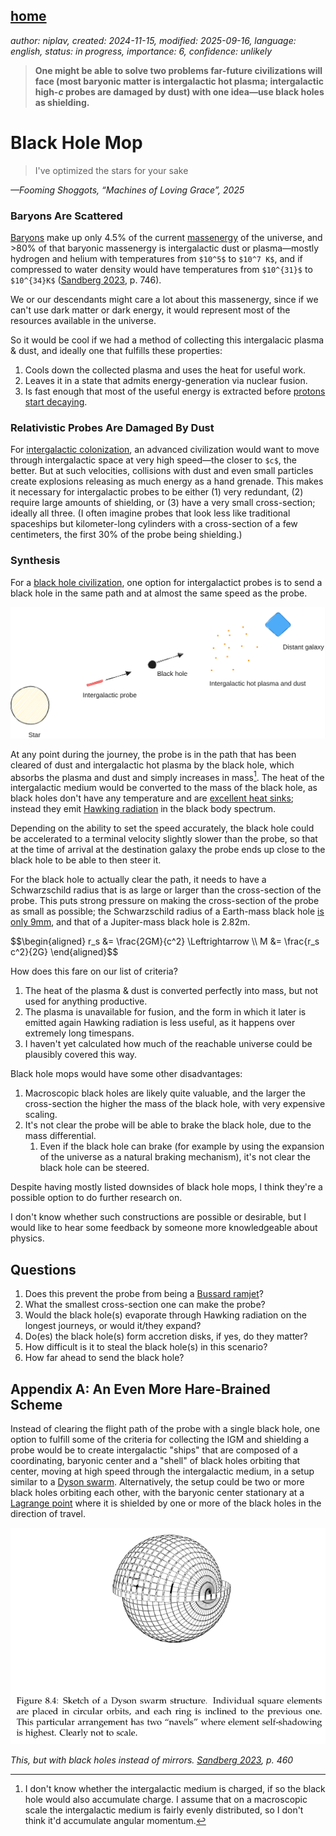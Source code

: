 [home](./index.md)
------------------

*author: niplav, created: 2024-11-15, modified: 2025-09-16, language: english, status: in progress, importance: 6, confidence: unlikely*

> __One might be able to solve two problems far-future civilizations will
face (most baryonic matter is intergalactic hot plasma; intergalactic
high-*c* probes are damaged by dust) with one idea—use black holes
as shielding.__

Black Hole Mop
===============

> I've optimized the stars for your sake

*—Fooming Shoggots, “Machines of Loving Grace”, 2025*

<!--TODO: check the Claude conversation: https://claude.ai/chat/e5da2973-c2a1-4c11-b4e2-68aab2d7551a-->

### Baryons Are Scattered

[Baryons](https://en.wikipedia.org/wiki/Baryon) make up only 4.5% of
the current [massenergy](https://en.wikipedia.org/wiki/Mass-energy)
of the universe, and >80% of that baryonic massenergy is intergalactic
dust or plasma—mostly hydrogen and helium with temperatures from
`$10^5$` to `$10^7 K$`, and if compressed to water density would
have temperatures from `$10^{31}$` to `$10^{34}K$` ([Sandberg
2023](https://www.goodreads.com/book/show/42275384-grand-futures),
p. 746).

We or our descendants might care a lot about this massenergy, since if
we can't use dark matter or dark energy, it would represent most of the
resources available in the universe.

So it would be cool if we had a method of collecting this intergalacic
plasma & dust, and ideally one that fulfills these properties:

1. Cools down the collected plasma and uses the heat for useful work.
2. Leaves it in a state that admits energy-generation via nuclear fusion.
3. Is fast enough that most of the useful energy is extracted before [protons start decaying](https://en.wikipedia.org/wiki/Proton_Decay).

### Relativistic Probes Are Damaged By Dust

For [intergalactic
colonization](./doc/big_picture/fermi/eternity_in_6_hours_sandberg_armstrong_2013.pdf),
an advanced civilization would want to move through intergalactic
space at very high speed—the closer to `$c$`, the better. But at
such velocities, collisions with dust and even small particles create
explosions releasing as much energy as a hand grenade. This makes it
necessary for intergalactic probes to be either (1) very redundant,
(2) require large amounts of shielding, or (3) have a very small
cross-section; ideally all three. (I often imagine probes that look
less like traditional spaceships but kilometer-long cylinders with a
cross-section of a few centimeters, the first 30% of the probe being
shielding.)

### Synthesis

For a [black hole
civilization](https://harsimony.wordpress.com/2022/09/13/black-hole-civilizations/),
one option for intergalactict probes is to send a black hole in the same
path and at almost the same speed as the probe.

![](./img/mop/mop.png)

At any point during the journey, the probe is in the path that has been
cleared of dust and intergalactic hot plasma by the black hole, which
absorbs the plasma and dust and simply increases in mass[^charged]. The
heat of the intergalactic medium would be converted to the mass of the
black hole, as black holes don't have any temperature and are [excellent
heat sinks](https://www.weidai.com/black-holes.txt); instead they emit
[Hawking radiation](https://en.wikipedia.org/wiki/Hawking_Radiation)
in the black body spectrum.

[^charged]: I don't know whether the intergalactic medium is charged, if so the black hole would also accumulate charge. I assume that on a macroscopic scale the intergalactic medium is fairly evenly distributed, so I don't think it'd accumulate angular momentum.

Depending on the ability to set the speed accurately, the black hole could
be accelerated to a terminal velocity slightly slower than the probe,
so that at the time of arrival at the destination galaxy the probe ends
up close to the black hole to be able to then steer it.

For the black hole to actually clear the path, it needs to
have a Schwarzschild radius that is as large or larger than
the cross-section of the probe. This puts strong pressure on
making the cross-section of the probe as small as possible;
the Schwarzschild radius of a Earth-mass black hole [is only
9mm](https://en.wikipedia.org/wiki/Schwarzschild_Radius#Parameters),
and that of a Jupiter-mass black hole is 2.82m.

<div>
	$$\begin{aligned}
	r_s &= \frac{2GM}{c^2} \Leftrightarrow \\
	M &= \frac{r_s c^2}{2G}
	\end{aligned}$$
</div>

<!--TODO: relative weight/steerability, initial speed differential?-->

How does this fare on our list of criteria?

1. The heat of the plasma & dust is converted perfectly into mass, but not used for anything productive.
2. The plasma is unavailable for fusion, and the form in which it later is emitted again Hawking radiation is less useful, as it happens over extremely long timespans.
3. I haven't yet calculated how much of the reachable universe could be plausibly covered this way.

Black hole mops would have some other disadvantages:

1. Macroscopic black holes are likely quite valuable, and the larger the cross-section the higher the mass of the black hole, with very expensive scaling.
2. It's not clear the probe will be able to brake the black hole, due to the mass differential.
	1. Even if the black hole can brake (for example by using the expansion of the universe as a natural braking mechanism), it's not clear the black hole can be steered.

Despite having mostly listed downsides of black hole mops, I think
they're a possible option to do further research on.

I don't know whether such constructions are possible or desirable,
but I would like to hear some feedback by someone more knowledgeable
about physics.

Questions
----------

1. Does this prevent the probe from being a [Bussard ramjet](https://en.wikipedia.org/wiki/Bussard_Ramjet)?
2. What the smallest cross-section one can make the probe?
3. Would the black hole(s) evaporate through Hawking radiation on the longest journeys, or would it/they expand?
4. Do(es) the black hole(s) form accretion disks, if yes, do they matter?
5. How difficult is it to steal the black hole(s) in this scenario?
6. How far ahead to send the black hole?

Appendix A: An Even More Hare-Brained Scheme
---------------------------------------------

Instead of clearing the flight path of the probe with a single black
hole, one option to fulfill some of the criteria for collecting
the IGM and shielding a probe would be to create intergalactic
"ships" that are composed of a coordinating, baryonic center and a
"shell" of black holes orbiting that center, moving at high speed
through the intergalactic medium, in a setup similar to a [Dyson
swarm](https://en.wikipedia.org/wiki/Dyson_Swarm). Alternatively,
the setup could be two or more black holes orbiting each
other, with the baryonic center stationary at a [Lagrange
point](https://en.wikipedia.org/wiki/LaGrange_Point) where it is shielded
by one or more of the black holes in the direction of travel.

![](./img/mop/dyson_swarm.png)

*This, but with black holes instead of mirrors. [Sandberg 2023](https://www.goodreads.com/book/show/42275384-grand-futures), p. 460*
